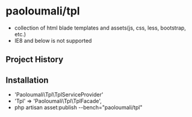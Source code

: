 # paoloumali/tpl

- collection of html blade templates and assets(js, css, less, bootstrap, etc.)
- IE8 and below is not supported

## Project History

## Installation

- 'Paoloumali\Tpl\TplServiceProvider'
- 'Tpl' => 'Paoloumali\Tpl\TplFacade',
- php artisan asset:publish --bench="paoloumali/tpl"


